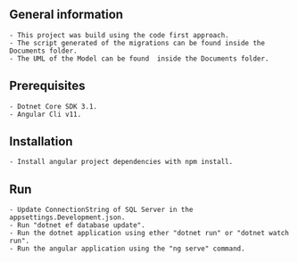 ﻿## General information
    - This project was build using the code first approach.
    - The script generated of the migrations can be found inside the Documents folder.
    - The UML of the Model can be found  inside the Documents folder.

## Prerequisites
    - Dotnet Core SDK 3.1.
    - Angular Cli v11.

## Installation
    - Install angular project dependencies with npm install.
    
## Run
    - Update ConnectionString of SQL Server in the  appsettings.Development.json.
    - Run "dotnet ef database update".
    - Run the dotnet application using ether "dotnet run" or "dotnet watch run".
    - Run the angular application using the "ng serve" command.
    
